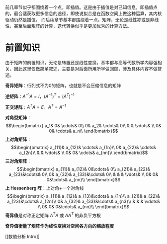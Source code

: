 前几章节似乎都围绕着一个点，即插值。这是由于插值是对已知信息，即插值点的，最合适获取更多信息的途径，即使说拟合是在函数空间上做这种运算，其内核驱动仍然是插值。
而后续章节基本都围绕着一点，矩阵，无论是线性亦或是非线性，甚至后面矩阵的计算，迭代转换似乎是更加优秀的计算方法。

# 前置知识

由于矩阵的前置知识，无论是转置还是线性变换，基本都与高等代数所学内容强相关，因此这里仅做简单叙述，主要是对后面所用所学做回顾，涉及具体内容不做赘述。

**奇异矩阵**：行列式不为0的矩阵，也就是不会压缩信息的矩阵

**逆矩阵**：$A^{-1}A=I，(A^{-1})^T=(A^T)^{-1}$

**正交矩阵**：$A^TA=E，A^T=A^{-1}$

**对角型矩阵**：
$$\begin{bmatrix}
a_1& 0& \cdots& 0\\
0& a_2& \cdots& 0\\
& & \vdots& \\
0& 0& \cdots& a_n\\
\end{bmatrix}$$
**上对角矩阵**：
$$\begin{bmatrix}
a_{11}& a_{12}& \cdots& a_{1n}\\
0& a_{22}& \cdots& a_{2n}\\
& & \vdots& \\
0& 0& \cdots& a_{nn}\\
\end{bmatrix}$$
**三对角矩阵**：
$$\begin{bmatrix}
a_{11}& a_{12}& 0&\cdots& 0\\
a_{21}& a_{22}& a_{23}&\cdots& 0\\
0& a_{32}& a_{33}&\cdots& 0\\
& & & \vdots& \\
0& 0& 0&\cdots& a_{nn}\\
\end{bmatrix}$$
**上 Hessenberg 阵**：上对角+一个对角线
$$\begin{bmatrix}
a_{11}& a_{12}& a_{13}&\cdots& a_{1n}\\
a_{21}& a_{22}& a_{23}&\cdots& a_{2n}\\
0& a_{32}& a_{33}&\cdots& a_{n3}\\
& & & \vdots& \\
0& 0& 0&\cdots& a_{nn}\\
\end{bmatrix}$$
**奇异值**是对称正定矩阵 $A^TA$ 或 $AA^T$ 的非负平方根

**奇异值衡量了矩阵作为线性变换对空间各方向的缩放程度**

[[数值分析 Intro]]
